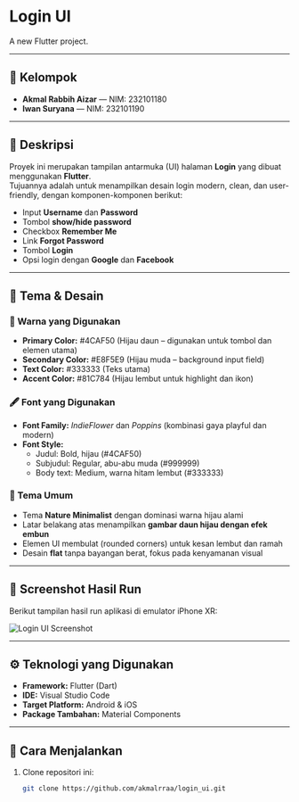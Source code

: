 # Login UI

A new Flutter project.

---

## 👥 Kelompok
- **Akmal Rabbih Aizar** — NIM: 232101180  
- **Iwan Suryana** — NIM: 232101190  

---

## 📝 Deskripsi
Proyek ini merupakan tampilan antarmuka (UI) halaman **Login** yang dibuat menggunakan **Flutter**.  
Tujuannya adalah untuk menampilkan desain login modern, clean, dan user-friendly, dengan komponen-komponen berikut:

- Input **Username** dan **Password**
- Tombol **show/hide password**
- Checkbox **Remember Me**
- Link **Forgot Password**
- Tombol **Login**
- Opsi login dengan **Google** dan **Facebook**

---

## 🎨 Tema & Desain

### 🌈 Warna yang Digunakan
- **Primary Color:** #4CAF50 (Hijau daun – digunakan untuk tombol dan elemen utama)  
- **Secondary Color:** #E8F5E9 (Hijau muda – background input field)  
- **Text Color:** #333333 (Teks utama)  
- **Accent Color:** #81C784 (Hijau lembut untuk highlight dan ikon)

### 🖋️ Font yang Digunakan
- **Font Family:** *IndieFlower* dan *Poppins* (kombinasi gaya playful dan modern)
- **Font Style:**
  - Judul: Bold, hijau (#4CAF50)
  - Subjudul: Regular, abu-abu muda (#999999)
  - Body text: Medium, warna hitam lembut (#333333)

### 🌿 Tema Umum
- Tema **Nature Minimalist** dengan dominasi warna hijau alami  
- Latar belakang atas menampilkan **gambar daun hijau dengan efek embun**  
- Elemen UI membulat (rounded corners) untuk kesan lembut dan ramah  
- Desain **flat** tanpa bayangan berat, fokus pada kenyamanan visual

---

## 📱 Screenshot Hasil Run

Berikut tampilan hasil run aplikasi di emulator iPhone XR:

![Login UI Screenshot](localhost_57633_(iPhone%20XR).png)

---

## ⚙️ Teknologi yang Digunakan
- **Framework:** Flutter (Dart)
- **IDE:** Visual Studio Code
- **Target Platform:** Android & iOS
- **Package Tambahan:** Material Components

---

## 🚀 Cara Menjalankan
1. Clone repositori ini:
   ```bash
   git clone https://github.com/akmalrraa/login_ui.git
